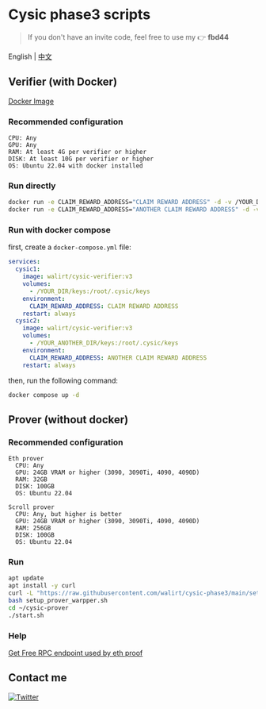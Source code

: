 # Cysic phase3 scripts
> If you don't have an invite code, feel free to use my 👉 **fbd44**  

English | [中文](https://github.com/walirt/cysic-phase3/blob/main/README_zh.md)

## Verifier (with Docker)
[Docker Image](https://hub.docker.com/r/walirt/cysic-verifier)

### Recommended configuration
```text
CPU: Any
GPU: Any
RAM: At least 4G per verifier or higher
DISK: At least 10G per verifier or higher
OS: Ubuntu 22.04 with docker installed
```

### Run directly
```bash
docker run -e CLAIM_REWARD_ADDRESS="CLAIM REWARD ADDRESS" -d -v /YOUR_DIR/keys:/root/.cysic/keys --name cysic1 walirt/cysic-verifier:v3
docker run -e CLAIM_REWARD_ADDRESS="ANOTHER CLAIM REWARD ADDRESS" -d -v /YOUR_ANOTHER_DIR/keys:/root/.cysic/keys --name cysic2 walirt/cysic-verifier:v3
```

### Run with docker compose
first, create a `docker-compose.yml` file:
```yaml
services:
  cysic1:
    image: walirt/cysic-verifier:v3
    volumes:
      - /YOUR_DIR/keys:/root/.cysic/keys
    environment:
      CLAIM_REWARD_ADDRESS: CLAIM REWARD ADDRESS
    restart: always
  cysic2:
    image: walirt/cysic-verifier:v3
    volumes:
      - /YOUR_ANOTHER_DIR/keys:/root/.cysic/keys
    environment:
      CLAIM_REWARD_ADDRESS: ANOTHER CLAIM REWARD ADDRESS
    restart: always
```

then, run the following command:
```bash
docker compose up -d
```

## Prover (without docker)

### Recommended configuration
```text
Eth prover
  CPU: Any
  GPU: 24GB VRAM or higher (3090, 3090Ti, 4090, 4090D)
  RAM: 32GB
  DISK: 100GB
  OS: Ubuntu 22.04

Scroll prover
  CPU: Any, but higher is better
  GPU: 24GB VRAM or higher (3090, 3090Ti, 4090, 4090D)
  RAM: 256GB
  DISK: 100GB
  OS: Ubuntu 22.04
```

### Run
```bash
apt update 
apt install -y curl
curl -L "https://raw.githubusercontent.com/walirt/cysic-phase3/main/setup_prover_warpper.sh" -o setup_prover_warpper.sh
bash setup_prover_warpper.sh
cd ~/cysic-prover
./start.sh
```

### Help
[Get Free RPC endpoint used by eth proof](https://docs.cysic.xyz/tutorial-docs/how-to-run-a-prover-node#get-free-rpc-endpoint-used-by-eth-proof)

## Contact me
[![Twitter](https://img.shields.io/twitter/url/https/twitter.com/walirttt.svg?style=social&label=Follow%20%40walirttt)](https://twitter.com/walirttt)
